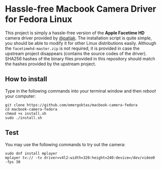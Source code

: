 # Hassle-free Macbook Camera Driver for Fedora Linux
This project is simply a hassle-free version of the <b>Apple Facetime HD</b> camera driver provided by [@patjak](https://github.com/patjak/facetimehd). The installation script is quite simple, you should be able to modify it for other Linux distributions easily. Although the `facetimehd-master.zip` is not required, it is provided in case the upstream project disappears (contains the source codes of the driver). SHA256 hashes of the binary files provided in this repository should match the hashes provided by the upstream project.
## How to install
Type in the following commands into your terminal window and then <i>reboot</i> your computer:
```
git clone https://github.com/omergoktas/macbook-camera-fedora
cd macbook-camera-fedora
chmod +x install.sh
sudo ./install.sh
```
## Test
You may use the following commands to try out the camera:
```
sudo dnf install mplayer
mplayer tv:// -tv driver=v4l2:width=320:height=240:device=/dev/video0 -fps 30
```
